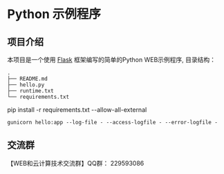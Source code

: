 # Python 示例程序

## 项目介绍

本项目是一个使用 [Flask](http://flask.pocoo.org) 框架编写的简单的Python WEB示例程序, 目录结构：

```
.
├── README.md
├── hello.py
├── runtime.txt
└── requirements.txt
```

pip install -r requirements.txt --allow-all-external


```
gunicorn hello:app --log-file - --access-logfile - --error-logfile -
```

## 交流群

【WEB和云计算技术交流群】QQ群： 229593086

